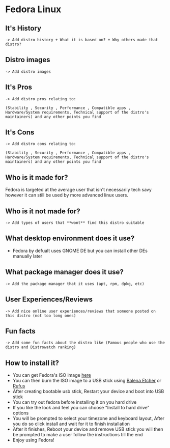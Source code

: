 # Fedora Linux

## It's History
``-> Add distro history + What it is based on? + Why others made that distro?``

## Distro images
``-> Add distro images``

## It's Pros
``-> Add distro pros relating to: ``

``(Stability , Security , Performance , Compatible apps , Hardware/System requirements, Technical support of the distro's maintainers) and any other points you find``
## It's Cons
``-> Add distro cons relating to: ``

``(Stability , Security , Performance , Compatible apps , Hardware/System requirements, Technical support of the distro's maintainers) and any other points you find``

## Who is it made for?
Fedora is targeted at the average user that isn't necessarily tech savy however it can still be used by more advanced linux users.
## Who is it **not** made for?
``-> Add types of users that **wont** find this distro suitable``

## What desktop environment does it use?
- Fedora by defualt uses GNOME DE but you can install other DEs manually later

## What package manager does it use?
``-> Add the package manager that it uses (apt, rpm, dpkg, etc)``
## User Experiences/Reviews
``-> Add nice online user experiences/reviews that someone posted on this distro (not too long ones)``

## Fun facts
``-> Add some fun facts about the distro like (Famous people who use the distro and Distrowatch ranking) ``
## How to install it?
- You can get Fedora's ISO image [here](https://getfedora.org/en/workstation/download/)
- You can then burn the ISO image to a USB stick using [Balena Etcher](https://www.balena.io/etcher) or [Rufus](https://rufus.ie/en/)
- After creating bootable usb stick, Restart your device and boot into USB stick
- You can try out fedora before installing it on you hard drive
- If you like the look and feel you can choose "Install to hard drive" options
- You will be prompted to select your timezone and keyboard layout, After you do so click install and wait for it to finish installation
- After it finishes, Reboot your device and remove USB stick you will then be prompted to make a user follow the instructions till the end
- Enjoy using Fedora!


